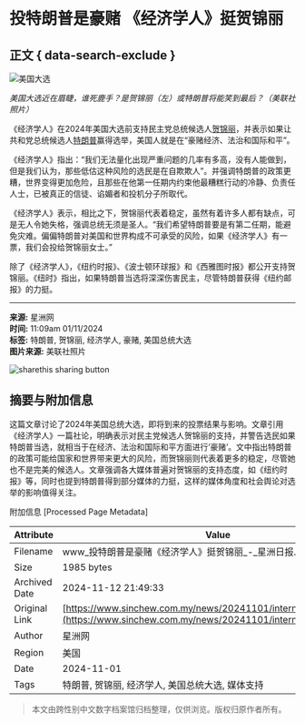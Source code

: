 # 投特朗普是豪赌 《经济学人》挺贺锦丽

## 正文 { data-search-exclude }


![美国大选](https://www.sinchew.com.my/wp-content/uploads/2024/11/e3808ae7bb8fe6b58ee5ada6e4babae3808be8a1a8e68081e68cbae8b4bae994a6e4b8bdefbc9ae68a95e7bb99e789b9e69c97e699aee698afe68bbfe7bb8fe6b58e.jpg)

*美国大选近在眉睫，谁死鹿手？是贺锦丽（左）或特朗普将能笑到最后？（美联社照片）*

《经济学人》在2024年美国大选前支持民主党总统候选人[贺锦丽](https://www.sinchew.com.my/tag/%e8%b4%ba%e9%94%a6%e4%b8%bd/)，并表示如果让共和党总统候选人[特朗普](https://www.sinchew.com.my/tag/%e7%89%b9%e6%9c%97%e6%99%ae/)赢得选举，美国人就是在“豪赌经济、法治和国际和平”。

《经济学人》指出：“我们无法量化出现严重问题的几率有多高，没有人能做到，但是我们认为，那些低估这种风险的选民是在自欺欺人”。并强调特朗普的政策更糟，世界变得更加危险，且那些在他第一任期内约束他最糟糕行动的冷静、负责任人士，已被真正的信徒、谄媚者和投机分子所取代。

《经济学人》表示，相比之下，贺锦丽代表着稳定，虽然有着许多人都有缺点，可是无人令她失格，强调总统无须是圣人。“我们希望特朗普要是有第二任期，能避免灾难。偏偏特朗普对美国和世界构成不可承受的风险，如果《经济学人》有一票，我们会投给贺锦丽女士。”

除了《经济学人》，《纽约时报》、《波士顿环球报》和《西雅图时报》都公开支持贺锦丽。《纽时》指出，如果特朗普当选将深深伤害民主，尽管特朗普获得《纽约邮报》的力挺。

---

**来源:** 星洲网  
**时间:** 11:09am 01/11/2024  
**标签:** 特朗普, 贺锦丽, 经济学人, 豪赌, 美国总统大选  
**图片来源:** 美联社照片

![sharethis sharing button](https://platform-cdn.sharethis.com/img/sharethis.svg)

## 摘要与附加信息

<!-- tcd_abstract -->
这篇文章讨论了2024年美国总统大选，即将到来的投票结果与影响。文章引用《经济学人》一篇社论，明确表示对民主党候选人贺锦丽的支持，并警告选民如果特朗普当选，就相当于在经济、法治和国际和平方面进行‘豪赌’。文中指出特朗普的政策可能给国家和世界带来更大的风险，而贺锦丽则代表着更多的稳定，尽管她也不是完美的候选人。文章强调各大媒体普遍对贺锦丽的支持态度，如《纽约时报》等，同时也提到特朗普得到部分媒体的力挺，这样的媒体角度和社会舆论对选举的影响值得关注。
<!-- tcd_abstract_end -->

附加信息 [Processed Page Metadata]

| Attribute       | Value                                  |
|-----------------|----------------------------------------|
| Filename        | www_投特朗普是豪赌《经济学人》挺贺锦丽_-_星洲日报.md                             |
| Size            | 1985 bytes                           |
| Archived Date   | 2024-11-12 21:49:33                             |
| Original Link   | [https://www.sinchew.com.my/news/20241101/international/6039186](https://www.sinchew.com.my/news/20241101/international/6039186)                       |
| Author          | 星洲网                               |
| Region          | 美国                               |
| Date            | 2024-11-01                                 |
| Tags            | 特朗普, 贺锦丽, 经济学人, 美国总统大选, 媒体支持                                 |
>
> 本文由跨性别中文数字档案馆归档整理，仅供浏览。版权归原作者所有。
>